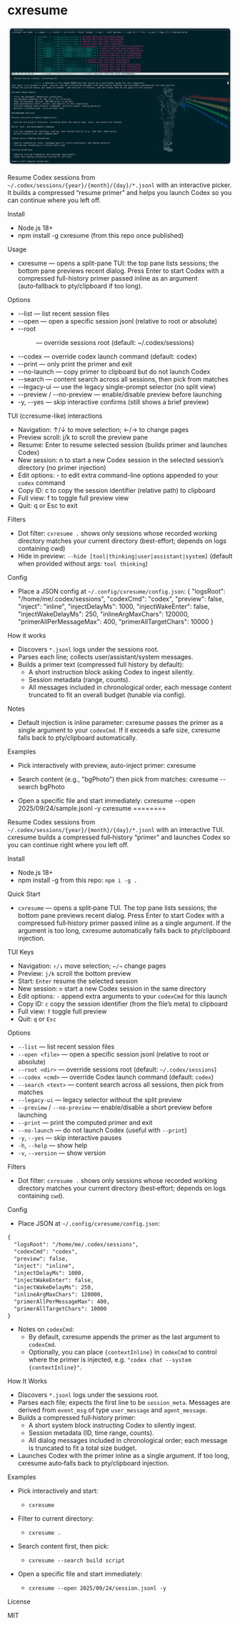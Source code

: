 cxresume
========
![png](https://github.com/lingtaolf/cxresume/blob/master/ss/sc.png)

Resume Codex sessions from `~/.codex/sessions/{year}/{month}/{day}/*.jsonl` with an interactive picker. It builds a compressed “resume primer” and helps you launch Codex so you can continue where you left off.

Install

- Node.js 18+
- npm install -g cxresume (from this repo once published)

Usage

- cxresume — opens a split-pane TUI: the top pane lists sessions; the bottom pane previews recent dialog. Press Enter to start Codex with a compressed full-history primer passed inline as an argument (auto‑fallback to pty/clipboard if too long).

 Options

- --list — list recent session files
- --open <file> — open a specific session jsonl (relative to root or absolute)
- --root <dir> — override sessions root (default: ~/.codex/sessions)
- --codex <cmd> — override codex launch command (default: codex)
- --print — only print the primer and exit
- --no-launch — copy primer to clipboard but do not launch Codex
- --search <text> — content search across all sessions, then pick from matches
- --legacy-ui — use the legacy single-prompt selector (no split view)
- --preview / --no-preview — enable/disable preview before launching
- -y, --yes — skip interactive confirms (still shows a brief preview)

TUI (ccresume-like) interactions

- Navigation: ↑/↓ to move selection; ←/→ to change pages
- Preview scroll: j/k to scroll the preview pane
- Resume: Enter to resume selected session (builds primer and launches Codex)
- New session: n to start a new Codex session in the selected session’s directory (no primer injection)
- Edit options: - to edit extra command-line options appended to your `codex` command
- Copy ID: c to copy the session identifier (relative path) to clipboard
- Full view: f to toggle full preview view
- Quit: q or Esc to exit

Filters

- Dot filter: `cxresume .` shows only sessions whose recorded working directory matches your current directory (best-effort; depends on logs containing cwd)
- Hide in preview: `--hide [tool|thinking|user|assistant|system]` (default when provided without args: `tool thinking`)

Config

- Place a JSON config at `~/.config/cxresume/config.json`:
  {
    "logsRoot": "/home/me/.codex/sessions",
    "codexCmd": "codex",
    "preview": false,
    "inject": "inline",
    "injectDelayMs": 1000,
    "injectWakeEnter": false,
    "injectWakeDelayMs": 250,
    "inlineArgMaxChars": 120000,
    "primerAllPerMessageMax": 400,
    "primerAllTargetChars": 10000
  }

How it works

- Discovers `*.jsonl` logs under the sessions root.
- Parses each line; collects user/assistant/system messages.
- Builds a primer text (compressed full history by default):
  - A short instruction block asking Codex to ingest silently.
  - Session metadata (range, counts).
  - All messages included in chronological order, each message content truncated to fit an overall budget (tunable via config).

Notes

- Default injection is inline parameter: cxresume passes the primer as a single argument to your `codexCmd`. If it exceeds a safe size, cxresume falls back to pty/clipboard automatically.
 

Examples

- Pick interactively with preview, auto-inject primer:
  cxresume

- Search content (e.g., "bgPhoto") then pick from matches:
  cxresume --search bgPhoto

- Open a specific file and start immediately:
  cxresume --open 2025/09/24/sample.jsonl -y
cxresume
========

Resume Codex sessions from `~/.codex/sessions/{year}/{month}/{day}/*.jsonl` with an interactive TUI. cxresume builds a compressed full‑history “primer” and launches Codex so you can continue right where you left off.

Install

- Node.js 18+
- npm install -g from this repo: `npm i -g .`

Quick Start

- `cxresume` — opens a split‑pane TUI. The top pane lists sessions; the bottom pane previews recent dialog. Press Enter to start Codex with a compressed full‑history primer passed inline as a single argument. If the argument is too long, cxresume automatically falls back to pty/clipboard injection.

TUI Keys

- Navigation: `↑/↓` move selection; `←/→` change pages
- Preview: `j/k` scroll the bottom preview
- Start: `Enter` resume the selected session
- New session: `n` start a new Codex session in the same directory
- Edit options: `-` append extra arguments to your `codexCmd` for this launch
- Copy ID: `c` copy the session identifier (from the file’s meta) to clipboard
- Full view: `f` toggle full preview
- Quit: `q` or `Esc`

Options

- `--list` — list recent session files
- `--open <file>` — open a specific session jsonl (relative to root or absolute)
- `--root <dir>` — override sessions root (default: `~/.codex/sessions`)
- `--codex <cmd>` — override Codex launch command (default: `codex`)
- `--search <text>` — content search across all sessions, then pick from matches
- `--legacy-ui` — legacy selector without the split preview
- `--preview` / `--no-preview` — enable/disable a short preview before launching
- `--print` — print the computed primer and exit
- `--no-launch` — do not launch Codex (useful with `--print`)
- `-y`, `--yes` — skip interactive pauses
- `-h`, `--help` — show help
- `-v`, `--version` — show version

Filters

- Dot filter: `cxresume .` shows only sessions whose recorded working directory matches your current directory (best‑effort; depends on logs containing `cwd`).

Config

- Place JSON at `~/.config/cxresume/config.json`:

```
{
  "logsRoot": "/home/me/.codex/sessions",
  "codexCmd": "codex",
  "preview": false,
  "inject": "inline",
  "injectDelayMs": 1000,
  "injectWakeEnter": false,
  "injectWakeDelayMs": 250,
  "inlineArgMaxChars": 120000,
  "primerAllPerMessageMax": 400,
  "primerAllTargetChars": 10000
}
```

- Notes on `codexCmd`:
  - By default, cxresume appends the primer as the last argument to `codexCmd`.
  - Optionally, you can place `{contextInline}` in `codexCmd` to control where the primer is injected, e.g. `"codex chat --system {contextInline}"`.

How It Works

- Discovers `*.jsonl` logs under the sessions root.
- Parses each file; expects the first line to be `session_meta`. Messages are derived from `event_msg` of type `user_message` and `agent_message`.
- Builds a compressed full‑history primer:
  - A short system block instructing Codex to silently ingest.
  - Session metadata (ID, time range, counts).
  - All dialog messages included in chronological order; each message is truncated to fit a total size budget.
- Launches Codex with the primer inline as a single argument. If too long, cxresume auto‑falls back to pty/clipboard injection.

Examples

- Pick interactively and start:
  - `cxresume`

- Filter to current directory:
  - `cxresume .`

- Search content first, then pick:
  - `cxresume --search build script`

- Open a specific file and start immediately:
  - `cxresume --open 2025/09/24/session.jsonl -y`

License

MIT
